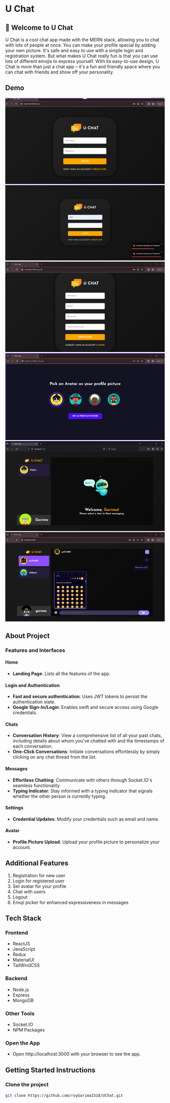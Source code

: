 # U Chat

## 🌟 Welcome to U Chat
U Chat is a cool chat app made with the MERN stack, allowing you to chat with lots of people at once. You can make your profile special by adding your own picture. It's safe and easy to use with a simple login and registration system. But what makes U Chat really fun is that you can use lots of different emojis to express yourself. With its easy-to-use design, U Chat is more than just a chat app – it's a fun and friendly space where you can chat with friends and show off your personality.

## Demo

![U Chat Demo](images/uchat1.png)
![U Chat Demo](images/uchat2.png)
![U Chat Demo](images/uchat3.png)
![U Chat Demo](images/uchat4.png)
![U Chat Demo](images/uchat5.png)
![U Chat Demo](images/uchat6.png)

## About Project

### Features and Interfaces

#### Home
- **Landing Page**: Lists all the features of the app.

#### Login and Authentication
- **Fast and secure authentication**: Uses JWT tokens to persist the authentication state.
- **Google Sign-In/Login**: Enables swift and secure access using Google credentials.

#### Chats
- **Conversation History**: View a comprehensive list of all your past chats, including details about whom you've chatted with and the timestamps of each conversation.
- **One-Click Conversations**: Initiate conversations effortlessly by simply clicking on any chat thread from the list.

#### Messages
- **Effortless Chatting**: Communicate with others through Socket.IO's seamless functionality.
- **Typing Indicator**: Stay informed with a typing indicator that signals whether the other person is currently typing.

#### Settings
- **Credential Updates**: Modify your credentials such as email and name.

#### Avatar 
- **Profile Picture Upload**: Upload your profile picture to personalize your account.

## Additional Features
1. Registration for new user
2. Login for registered user
3. Set avatar for your profile
4. Chat with users
5. Logout
6. Emoji picker for enhanced expressiveness in messages

## Tech Stack

### Frontend
- ReactJS
- JavaScript
- Redux
- MaterialUI
- TailWindCSS

### Backend
- Node.js
- Express
- MongoDB

### Other Tools
- Socket.IO
- NPM Packages

### Open the App
- Open http://localhost:3000 with your browser to see the app.

## Getting Started Instructions

### Clone the project
```sh
git clone https://github.com/royGarima1518/UChat.git
